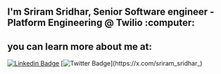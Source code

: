 <h2 align="left">
 <abc>
  <br> I'm Sriram Sridhar, Senior Software engineer - Platform Engineering @ Twilio :computer:<br>
 </abc>
</h2> 

<h2 align="left"> you can learn more about me at:</h2>

[![Linkedin Badge](https://img.shields.io/badge/LinkedIn-0077B5?style=for-the-badge&logo=linkedin&logoColor=white&link=https://www.linkedin.com/in/sriram-sridhar/)](https://www.linkedin.com/in/sriram-sridhar/) [![Twitter Badge](https://img.shields.io/badge/Twitter-1DA1F2?style=for-the-badge&logo=twitter&logoColor=white&link=https://x.com/sriram_sridhar_)](https://x.com/sriram_sridhar_)
